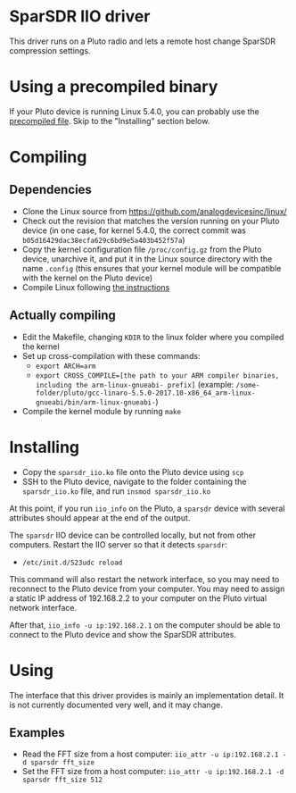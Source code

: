 # SparSDR IIO driver

This driver runs on a Pluto radio and lets a remote host change SparSDR
compression settings.

# Using a precompiled binary

If your Pluto device is running Linux 5.4.0, you can probably use the
[precompiled file](./precompiled/sparsdr_iio.ko). Skip to the "Installing"
section below.

# Compiling

## Dependencies

* Clone the Linux source from <https://github.com/analogdevicesinc/linux/>
* Check out the revision that matches the version running on your Pluto device
  (in one case, for kernel 5.4.0, the correct commit was `b05d16429dac38ecfa629c6bd9e5a403b452f57a`)
* Copy the kernel configuration file `/proc/config.gz` from the Pluto device,
  unarchive it, and put it in the Linux source directory with the name `.config`
  (this ensures that your kernel module will be compatible with the kernel on
  the Pluto device)
* Compile Linux following [the instructions](https://wiki.analog.com/resources/tools-software/linux-build/generic/zynq)

## Actually compiling

* Edit the Makefile, changing `KDIR` to the linux folder where you compiled
  the kernel
* Set up cross-compilation with these commands:
    * `export ARCH=arm`
    * `export CROSS_COMPILE=[the path to your ARM compiler binaries, including the arm-linux-gnueabi- prefix]`
      (example: `/some-folder/pluto/gcc-linaro-5.5.0-2017.10-x86_64_arm-linux-gnueabi/bin/arm-linux-gnueabi-`)
* Compile the kernel module by running `make`

# Installing

* Copy the `sparsdr_iio.ko` file onto the Pluto device using `scp`
* SSH to the Pluto device, navigate to the folder containing the
  `sparsdr_iio.ko` file, and run `insmod sparsdr_iio.ko`

At this point, if you run `iio_info` on the Pluto, a `sparsdr` device with
several attributes should appear at the end of the output.

The `sparsdr` IIO device can be controlled locally, but not from other
computers. Restart the IIO server so that it detects `sparsdr`:

* `/etc/init.d/S23udc reload`

This command will also restart the network interface, so you may need to
reconnect to the Pluto device from your computer. You may need to assign a
static IP address of 192.168.2.2 to your computer on the Pluto virtual network
interface.

After that, `iio_info -u ip:192.168.2.1` on the computer should be able to
connect to the Pluto device and show the SparSDR attributes.

# Using

The interface that this driver provides is mainly an implementation detail.
It is not currently documented very well, and it may change.

## Examples

* Read the FFT size from a host computer: `iio_attr -u ip:192.168.2.1 -d sparsdr fft_size`
* Set the FFT size from a host computer: `iio_attr -u ip:192.168.2.1 -d sparsdr fft_size 512`
